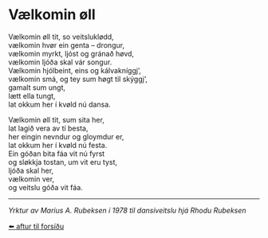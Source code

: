 # Vælkomin øll  

Vælkomin øll tit, so veitsluklødd,  
vælkomin hvør ein genta – drongur,  
vælkomin myrkt, ljóst og gránað høvd,  
vælkomin ljóða skal vár songur.  
Vælkomin hjólbeint, eins og kálvakníggj’,  
vælkomin smá, og tey sum høgt til skýggj’,  
gamalt sum ungt,  
lætt ella tungt,  
lat okkum her í kvøld nú dansa.  

Vælkomin øll tit, sum sita her,  
lat lagið vera av tí besta,  
her eingin nevndur og gloymdur er,  
lat okkum her í kvøld nú festa.  
Ein góðan bita fáa vit nú fyrst  
og sløkkja tostan, um vit eru tyst,  
ljóða skal her,  
vælkomin ver,  
og veitslu góða vit fáa.

---
*Yrktur av Marius A. Rubeksen í 1978 til dansiveitslu hjá Rhodu Rubeksen*

    
[⬅️ aftur til forsíðu](../index.md)

